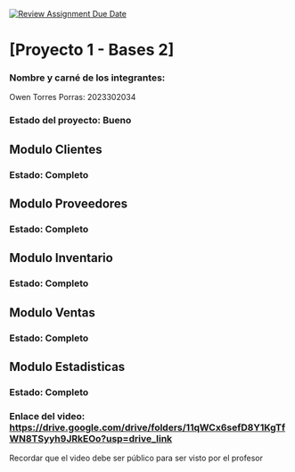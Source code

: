 [![Review Assignment Due Date](https://classroom.github.com/assets/deadline-readme-button-22041afd0340ce965d47ae6ef1cefeee28c7c493a6346c4f15d667ab976d596c.svg)](https://classroom.github.com/a/W-fCBWVl)
# [Proyecto 1 - Bases 2]
### Nombre y carné de los integrantes: 
Owen Torres Porras: 2023302034

### Estado del proyecto: Bueno
## Modulo Clientes
### Estado: Completo
## Modulo Proveedores
### Estado: Completo
## Modulo Inventario
### Estado: Completo
## Modulo Ventas
### Estado: Completo
## Modulo Estadisticas
### Estado: Completo
### Enlace del video: https://drive.google.com/drive/folders/11qWCx6sefD8Y1KgTfWN8TSyyh9JRkEOo?usp=drive_link
Recordar que el video debe ser público para ser visto por el profesor
